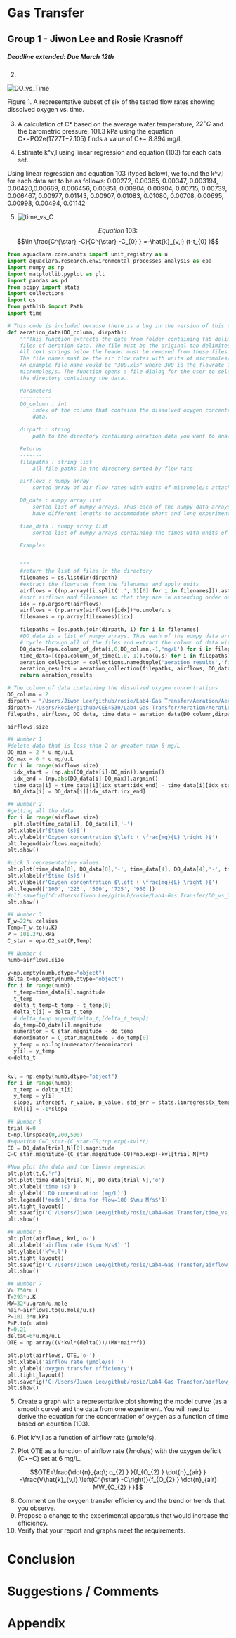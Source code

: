 # Gas Transfer
## Group 1 - Jiwon Lee and Rosie Krasnoff
##### Deadline extended: Due March 12th

2.
![DO_vs_Time](https://github.com/rosiekrasnoff/CEE4530/blob/master/Lab4-Gas%20Transfer/DO_vs_Time.png?raw=true)

Figure 1. A representative subset of six of the tested flow rates showing dissolved oxygen vs. time.

3. A calculation of C* based on the average water temperature, $22^\circ C$ and the barometric pressure, 101.3 kPa using the equation C⋆=PO2e(1727T−2.105) finds a value of C*= 8.894 mg/L

4. Estimate k^v,l using linear regression and equation (103) for each data set.

Using linear regression and equation 103 (typed below), we found the k^v,l for each data set to be as follows:
0.00272, 0.00365, 0.00347, 0.003194, 0.00420,0.00669, 0.006456, 0.00851, 0.00904, 0.00904, 0.00715, 0.00739, 0.006467, 0.00977, 0.01143, 0.00907, 0.01083, 0.01080, 0.00708, 0.00695, 0.00998, 0.00494, 0.01142


5. ![time_vs_C](https://github.com/rosiekrasnoff/CEE4530/blob/master/Lab4-Gas%20Transfer/DO_vs_Time.png?raw=true)


$$Equation \; 103:$$
$$\ln \frac{C^{\star} -C}{C^{\star} -C_{0} } =-\hat{k}_{v,l} (t-t_{0} )$$

``` python
from aguaclara.core.units import unit_registry as u
import aguaclara.research.environmental_processes_analysis as epa
import numpy as np
import matplotlib.pyplot as plt
import pandas as pd
from scipy import stats
import collections
import os
from pathlib import Path
import time

# This code is included because there is a bug in the version of this code that is in epa.
def aeration_data(DO_column, dirpath):
    """This function extracts the data from folder containing tab delimited
    files of aeration data. The file must be the original tab delimited file.
    All text strings below the header must be removed from these files.
    The file names must be the air flow rates with units of micromoles/s.
    An example file name would be "300.xls" where 300 is the flowrate in
    micromoles/s. The function opens a file dialog for the user to select
    the directory containing the data.

    Parameters
    ----------
    DO_column : int
        index of the column that contains the dissolved oxygen concentration
        data.

    dirpath : string
        path to the directory containing aeration data you want to analyze

    Returns
    -------
    filepaths : string list
        all file paths in the directory sorted by flow rate

    airflows : numpy array
        sorted array of air flow rates with units of micromole/s attached

    DO_data : numpy array list
        sorted list of numpy arrays. Thus each of the numpy data arrays can
        have different lengths to accommodate short and long experiments

    time_data : numpy array list
        sorted list of numpy arrays containing the times with units of seconds

    Examples
    --------

    """
    #return the list of files in the directory
    filenames = os.listdir(dirpath)
    #extract the flowrates from the filenames and apply units
    airflows = ((np.array([i.split('.', 1)[0] for i in filenames])).astype(np.float32))
    #sort airflows and filenames so that they are in ascending order of flow rates
    idx = np.argsort(airflows)
    airflows = (np.array(airflows)[idx])*u.umole/u.s
    filenames = np.array(filenames)[idx]

    filepaths = [os.path.join(dirpath, i) for i in filenames]
    #DO_data is a list of numpy arrays. Thus each of the numpy data arrays can have different lengths to accommodate short and long experiments
    # cycle through all of the files and extract the column of data with oxygen concentrations and the times
    DO_data=[epa.column_of_data(i,0,DO_column,-1,'mg/L') for i in filepaths]
    time_data=[(epa.column_of_time(i,0,-1)).to(u.s) for i in filepaths]
    aeration_collection = collections.namedtuple('aeration_results','filepaths airflows DO_data time_data')
    aeration_results = aeration_collection(filepaths, airflows, DO_data, time_data)
    return aeration_results

# The column of data containing the dissolved oxygen concentrations
DO_column = 2
dirpath = "/Users/Jiwon Lee/github/rosie/Lab4-Gas Transfer/Aeration/Aeration"
dirpath='/Users/Rosie/github/CEE4530/Lab4-Gas Transfer/Aeration/Aeration/'
filepaths, airflows, DO_data, time_data = aeration_data(DO_column,dirpath)

airflows.size

## Number 1
#delete data that is less than 2 or greater than 6 mg/L
DO_min = 2 * u.mg/u.L
DO_max = 6 * u.mg/u.L
for i in range(airflows.size):
  idx_start = (np.abs(DO_data[i]-DO_min)).argmin()
  idx_end = (np.abs(DO_data[i]-DO_max)).argmin()
  time_data[i] = time_data[i][idx_start:idx_end] - time_data[i][idx_start]
  DO_data[i] = DO_data[i][idx_start:idx_end]

## Number 2
#getting all the data
for i in range(airflows.size):
  plt.plot(time_data[i], DO_data[i],'-')
plt.xlabel(r'$time (s)$')
plt.ylabel(r'Oxygen concentration $\left ( \frac{mg}{L} \right )$')
plt.legend(airflows.magnitude)
plt.show()

#pick 5 representative values
plt.plot(time_data[0], DO_data[0],'-', time_data[4], DO_data[4],'-', time_data[10], DO_data[10],'-', time_data[15], DO_data[15],'-', time_data[22], DO_data[22],'-')
plt.xlabel(r'$time (s)$')
plt.ylabel(r'Oxygen concentration $\left ( \frac{mg}{L} \right )$')
plt.legend(['100', '225', '500', '725', '950'])
#plt.savefig('C:/Users/Jiwon Lee/github/rosie/Lab4-Gas Transfer/DO_vs_Time.png')
plt.show()

## Number 3
T_w=22*u.celsius
Temp=T_w.to(u.K)
P = 101.3*u.kPa
C_star = epa.O2_sat(P,Temp)

## Number 4
numb=airflows.size

y=np.empty(numb,dtype="object")
delta_t=np.empty(numb,dtype="object")
for i in range(numb):
  t_temp=time_data[i].magnitude
  t_temp
  delta_t_temp=t_temp - t_temp[0]
  delta_t[i] = delta_t_temp
  # delta_t=np.append(delta_t,[delta_t_temp])
  do_temp=DO_data[i].magnitude
  numerator = C_star.magnitude - do_temp
  denominator = C_star.magnitude - do_temp[0]
  y_temp = np.log(numerator/denominator)
  y[i] = y_temp
x=delta_t


kvl = np.empty(numb,dtype="object")
for i in range(numb):
  x_temp = delta_t[i]
  y_temp = y[i]
  slope, intercept, r_value, p_value, std_err = stats.linregress(x_temp, y_temp)
  kvl[i] = -1*slope

## Number 5
trial_N=0
t=np.linspace(0,200,500)
#equation C=C_star-(C_star-C0)*np.exp(-kvl*t)
C0 = DO_data[trial_N][0].magnitude
C=C_star.magnitude-(C_star.magnitude-C0)*np.exp(-kvl[trial_N]*t)

#Now plot the data and the linear regression
plt.plot(t,C,'r')
plt.plot(time_data[trial_N], DO_data[trial_N],'o')
plt.xlabel('time (s)')
plt.ylabel(' DO concentration (mg/L)')
plt.legend(['model','data for flow=100 $\mu M/s$'])
plt.tight_layout()
plt.savefig('C:/Users/Jiwon Lee/github/rosie/Lab4-Gas Transfer/time_vs_C.png')
plt.show()

## Number 6
plt.plot(airflows, kvl,'o-')
plt.xlabel('airflow rate ($\mu M/s$) ')
plt.ylabel('k^v,l')
plt.tight_layout()
plt.savefig('C:/Users/Jiwon Lee/github/rosie/Lab4-Gas Transfer/airflow_rate_vs_kvl.png')
plt.show()

## Number 7
V=.750*u.L
T=293*u.K
MW=32*u.gram/u.mole
nair=airflows.to(u.mole/u.s)
P=101.3*u.kPa
P=P.to(u.atm)
f=0.21
deltaC=6*u.mg/u.L
OTE = np.array((V*kvl*(deltaC))/(MW*nair*f))

plt.plot(airflows, OTE,'o-')
plt.xlabel('airflow rate (μmole/s) ')
plt.ylabel('oxygen transfer efficiency')
plt.tight_layout()
plt.savefig('C:/Users/Jiwon Lee/github/rosie/Lab4-Gas Transfer/airflow_rate_vs_OTE.png')
plt.show()

```


5. Create a graph with a representative plot showing the model curve (as a smooth curve) and the data from one experiment. You will need to derive the equation for the concentration of oxygen as a function of time based on equation (103).


6. Plot k^v,l as a function of airflow rate (μmole/s).
7. Plot OTE as a function of airflow rate (?mole/s) with the oxygen deficit (C⋆−C) set at 6 mg/L.

$$OTE=\frac{\dot{n}_{aq\; o_{2} } }{f_{O_{2} } \dot{n}_{air} } =\frac{V\hat{k}_{v,l} \left(C^{\star} -C\right)}{f_{O_{2} } \dot{n}_{air} MW_{O_{2} } }$$


8. Comment on the oxygen transfer efficiency and the trend or trends that you observe.
9. Propose a change to the experimental apparatus that would increase the efficiency.
10. Verify that your report and graphs meet the requirements.


# Conclusion

# Suggestions / Comments


# Appendix

``` python

```

